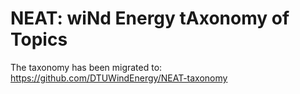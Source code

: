 # NEAT: wi**N**d **E**nergy t**A**xonomy of **T**opics

The taxonomy has been migrated to:
https://github.com/DTUWindEnergy/NEAT-taxonomy
